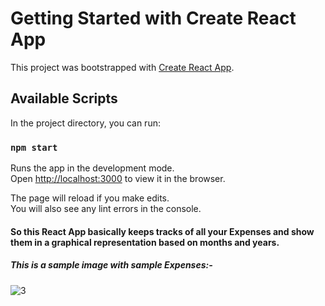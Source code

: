 # Getting Started with Create React App

This project was bootstrapped with [Create React App](https://github.com/facebook/create-react-app).

## Available Scripts

In the project directory, you can run:

### `npm start`

Runs the app in the development mode.\
Open [http://localhost:3000](http://localhost:3000) to view it in the browser.

The page will reload if you make edits.\
You will also see any lint errors in the console.

#### So this React App basically keeps tracks of all your Expenses and show them in a graphical representation based on months and years.
##### This is a sample image with sample Expenses:-
![3](https://user-images.githubusercontent.com/55049716/125576047-d21ed329-c4f9-47dc-b397-d26189f0cca0.png)
